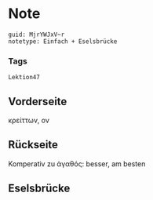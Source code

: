 # Note
```
guid: MjrYWJxV~r
notetype: Einfach + Eselsbrücke
```

### Tags
```
Lektion47
```

## Vorderseite
κρείττων, ον

## Rückseite
Komperativ zu ἀγαθός: 
besser, am besten

## Eselsbrücke

